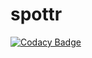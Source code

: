 # spottr

[![Codacy Badge](https://app.codacy.com/project/badge/Grade/1a8fe714b114472b8db8b04d1d085b85)](https://www.codacy.com/gh/CPEN321-Spottr/spottr/dashboard?utm_source=github.com&amp;utm_medium=referral&amp;utm_content=CPEN321-Spottr/spottr&amp;utm_campaign=Badge_Grade)
